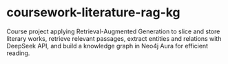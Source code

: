 # coursework-literature-rag-kg
Course project applying Retrieval-Augmented Generation to slice and store literary works, retrieve relevant passages, extract entities and relations with DeepSeek API, and build a knowledge graph in Neo4j Aura for efficient reading.
